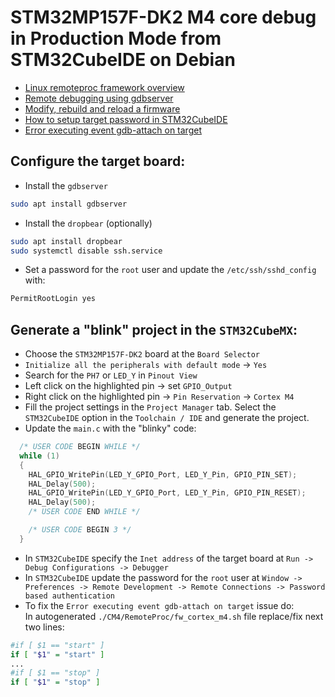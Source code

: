 # STM32MP157F-DK2 M4 core debug in Production Mode from STM32CubeIDE on Debian 
* [Linux remoteproc framework overview](https://wiki.st.com/stm32mpu/wiki/Linux_remoteproc_framework_overview)
* [Remote debugging using gdbserver](https://wiki.st.com/stm32mpu/wiki/GDB#Remote_debugging_using_gdbserver)
* [Modify, rebuild and reload a firmware](https://wiki.st.com/stm32mpu/wiki/Getting_started/STM32MP1_boards/STM32MP157x-DK2/Develop_on_Arm%C2%AE_Cortex%C2%AE-M4/Modify,_rebuild_and_reload_a_firmware)
* [How to setup target password in STM32CubeIDE](https://wiki.stmicroelectronics.cn/stm32mpu/wiki/How_to_setup_target_password_in_STM32CubeIDE)
* [Error executing event gdb-attach on target](https://forum.digikey.com/t/debian-on-stm32mp157-debug-cm4-core-in-stm32cubeide/15533)

## Configure the target board:
* Install the `gdbserver`
```bash
sudo apt install gdbserver
```
* Install the `dropbear` (optionally)
```bash
sudo apt install dropbear
sudo systemctl disable ssh.service
```
* Set a password for the `root` user and update the `/etc/ssh/sshd_config` with:
```txt
PermitRootLogin yes
```

## Generate a "blink" project in the `STM32CubeMX`:
* Choose the `STM32MP157F-DK2` board at the `Board Selector`
* `Initialize all the peripherals with default mode` -> `Yes`
* Search for the `PH7` or `LED_Y` in `Pinout View`
* Left click on the highlighted pin -> set `GPIO_Output`
* Right click on the highlighted pin -> `Pin Reservation` -> `Cortex M4`
* Fill the project settings in the `Project Manager` tab. Select the `STM32CubeIDE` option in the `Toolchain / IDE` and generate the project.
* Update the `main.c` with the "blinky" code:
```c
  /* USER CODE BEGIN WHILE */
  while (1)
  {
    HAL_GPIO_WritePin(LED_Y_GPIO_Port, LED_Y_Pin, GPIO_PIN_SET);
    HAL_Delay(500);
    HAL_GPIO_WritePin(LED_Y_GPIO_Port, LED_Y_Pin, GPIO_PIN_RESET);
    HAL_Delay(500);
    /* USER CODE END WHILE */

    /* USER CODE BEGIN 3 */
  }
```
* In `STM32CubeIDE` specify the `Inet address` of the target board at `Run -> Debug Configurations -> Debugger`
* In `STM32CubeIDE` update the password for the `root` user at `Window -> Preferences -> Remote Development -> Remote Connections -> Password based authentication`
* To fix the `Error executing event gdb-attach on target` issue do:  
In autogenerated `./CM4/RemoteProc/fw_cortex_m4.sh` file replace/fix next two lines:
```bash
#if [ $1 == "start" ]
if [ "$1" = "start" ]
...
#if [ $1 == "stop" ]
if [ "$1" = "stop" ]
```
